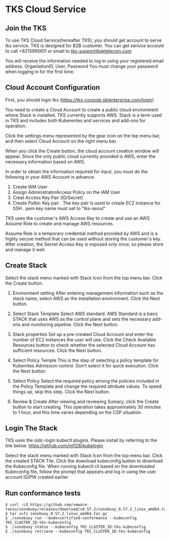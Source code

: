 # TKS Cloud Service

## Join the TKS

To use TKS Cloud Service(hereafter TKS), you should get account to serve tks service.
TKS is designed for B2B customer. You can get serivce account to call +8215990611 or email to tks-support@sktelecom.com

You will receive the information needed to log in using your registered email address.
OrganiationID, User, Password
You must change your password when logging in for the first time.

## Cloud Account Configuration

First, you should login tks (https://tks-console.sktenterprise.com/login)

You need to create a Cloud Account to create a public cloud environment where Stack is installed.
TKS currently supports AWS.
Stack is a term used in TKS and includes both Kuberentes and services and add-ons for operation.

Click the settings menu represented by the gear icon on the top menu bar, and then select Cloud Account on the right menu bar.

When you click the Create button, the cloud account creation window will appear.
Since the only public cloud currently provided is AWS, enter the necessary information based on AWS.

In order to obtain the information required for input, you must do the following in your AWS Account in advance.

1. Create IAM User
2. Assign AdministratorAccess Policy on the IAM User
3. Creat Access Key Pair (ID/Secret)
4. Create Pulbic Key pair
   . The key pair is used to create EC2 instance for SSH
   . pem key name must set to "tks-seoul"

TKS uses the customer's AWS Access Key to create and use an AWS Assume Role to create and manage AWS resources.

Assume Role is a temporary credential method provided by AWS and is a highly secure method that can be used without storing the customer's key.
After creation, the Secret Access Key is exposed only once, so please store and manage it well.

## Create Stack

Select the stack menu marked with Stack Icon from the top menu bar.
Click the Create button.

1. Environment setting
   After entering management information such as the stack name, select AWS as the installation environment.
   Click the Next button.

2. Select Stack Template
   Select AWS standard. AWS Standard is a basic STACK that uses AWS as the control plane and sets the necessary add-ons and monitoring pipeline.
   Click the Next button.

3. Stack properties
   Set up a pre-created Cloud Account and enter the number of EC2 instances the user will use.
   Click the Check Available Resources button to check whether the selected Cloud Account has sufficient resources.
   Click the Next button.

4. Select Policy Temple
   This is the step of selecting a policy template for Kuberntes Admission control. Don't select it for quick execution.
   Click the Next button.

5. Select Policy
   Select the required policy among the policies included in the Policy Template and change the required attribute values. To speed things up, skip this step.
   Click the Next button.

6. Review & Create
   After viewing and reviewing Sumary, click the Create button to start creating. This operation takes approximately 30 minutes to 1 hour, and this time varies depending on the CSP situation.

## Login The Stack

TKS uses the oidc-login kubectl plugins. Please install by referring to the link below.
https://github.com/int128/kubelogin

Select the stack menu marked with Stack Icon from the top menu bar.
Click the created STACK Tile.
Click the download kubeconfig button to download the Kubeconfig file.
When running kubectl cli based on the downloaded Kubeconfig file, follow the prompt that appears and log in using the user account ID/PW created earlier.

## Run conformance tests

```shell
$ curl -LO https://github.com/vmware-tanzu/sonobuoy/releases/download/v0.57.2/sonobuoy_0.57.2_linux_amd64.tar.gz
$ tar xvfz sonobuoy_0.57.2_linux_amd64.tar.gz
$ ./sonobuoy run --mode=certified-conformance --kubeconfig TKS_CLUSTER_ID-tks-kubeconfig
$ ./sonobuoy status --kubeconfig TKS_CLUSTER_ID-tks-kubeconfig
$ ./sonobuoy retrieve --kubeconfig TKS_CLUSTER_ID-tks-kubeconfig

```
